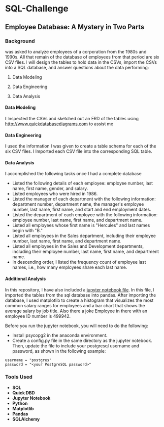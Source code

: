 # SQL-Challenge

## Employee Database: A Mystery in Two Parts


### Background
was asked to analyze employees of a corporation from the 1980s and 1990s. All that remain of the database of employees from that period are six CSV files. I will design the tables to hold data in the CSVs, import the CSVs into a SQL database, and answer questions about the data performing:

1. Data Modeling

2. Data Engineering

3. Data Analysis

#### Data Modeling
I Inspected the CSVs and sketched out an ERD of the tables using http://www.quickdatabasediagrams.com to assist me

#### Data Engineering
I used the information I was given to create a table schema for each of the six CSV files. I Imported each CSV file into the corresponding SQL table.

#### Data Analysis
I accomplished the following tasks once I had a complete database

- Listed the following details of each employee: employee number, last name, first name, gender, and salary.
- Listed employees who were hired in 1986.
- Listed the manager of each department with the following information: department number, department name, the manager's employee number, last name, first name, and start and end employment dates.
- Listed the department of each employee with the following information: employee number, last name, first name, and department name.
- Listed all employees whose first name is "Hercules" and last names begin with "B."
- Listed all employees in the Sales department, including their employee number, last name, first name, and department name.
- Listed all employees in the Sales and Development departments, including their employee number, last name, first name, and department name.
- In descending order, I listed the frequency count of employee last names, i.e., how many employees share each last name.

#### Additional Analysis
In this repository, I have also included a [jupyter notebook file](https://github.com/sahobitayo/sql-challenge/blob/master/EmployeeSQL/sql_query.ipynb). In this file, I imported the tables from the sql database into pandas. After importing the database, I used matplotlib to create a histogram that visualizes the most common salary ranges for employees and a bar chart that shows the average salary by job title. Also there a joke Employee in there with an employee ID number is 499942.

Before you run the jupyter notebook, you will need to do the following:
- Install psycopg2 in the anaconda environment.
- Create a config.py file in the same directory as the jupyter notebook. Then, update the file to include your postgresql username and password, as shown in the following example:
```
username = "postgres"
password = "<your PostgreSQL password>"
```

### Tools Used
- **SQL**
- **Quick DBD**
- **Jupyter Notebook**
- **Python**
- **Matplotlib**
- **Pandas**
- **SQLAlchemy**

